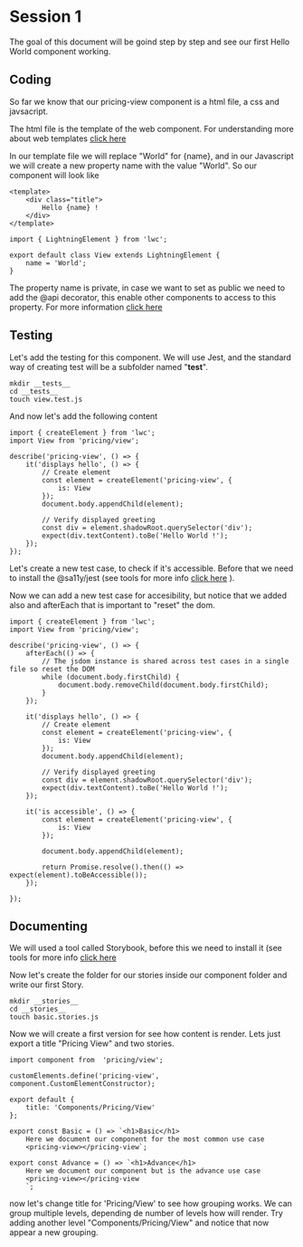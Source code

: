 # Session 1
The goal of this document will be goind step by step and see our first Hello World component working.


## Coding
So far we know that our pricing-view component is a html file, a css and javsacript. 

The html file is the template of the web component. For understanding more about web templates [click here](https://www.html5rocks.com/en/tutorials/webcomponents/template/) 

In our template file we will replace "World" for {name}, and in our Javascript we will create a new property name with the value "World". 
So our component will look like 

````
<template>
    <div class="title">
        Hello {name} !
    </div>
</template>
````

````
import { LightningElement } from 'lwc';

export default class View extends LightningElement {
    name = 'World';
}
````

The property name is private, in case we want to set as public we need to add the @api decorator, this enable other components to access to this property.
For more information [click here](https://lwc.dev/guide/html_templates#data-binding)


## Testing
Let's add the testing for this component. We will use Jest, and the standard way of creating test will be a subfolder named "__test__".

````
mkdir __tests__
cd __tests__
touch view.test.js
````

And now let's add the following content

````
import { createElement } from 'lwc';
import View from 'pricing/view';

describe('pricing-view', () => {
    it('displays hello', () => {
        // Create element
        const element = createElement('pricing-view', {
            is: View
        });
        document.body.appendChild(element);

        // Verify displayed greeting
        const div = element.shadowRoot.querySelector('div');
        expect(div.textContent).toBe('Hello World !');
    });    
});
````

Let's create a new test case, to check if it's accessible. Before that we need to install the @sa11y/jest (see tools for more info [click here](./tools.md#sa11y) ). 

Now we can add a new test case for accesibility, but notice that we added also and afterEach that is important to "reset" the dom.

````
import { createElement } from 'lwc';
import View from 'pricing/view';

describe('pricing-view', () => {
    afterEach(() => {
        // The jsdom instance is shared across test cases in a single file so reset the DOM
        while (document.body.firstChild) {
            document.body.removeChild(document.body.firstChild);
        }
    });

    it('displays hello', () => {
        // Create element
        const element = createElement('pricing-view', {
            is: View
        });
        document.body.appendChild(element);

        // Verify displayed greeting
        const div = element.shadowRoot.querySelector('div');
        expect(div.textContent).toBe('Hello World !');
    });

    it('is accessible', () => {
        const element = createElement('pricing-view', {
            is: View
        });

        document.body.appendChild(element);

        return Promise.resolve().then(() => expect(element).toBeAccessible());
    });
    
});
````

## Documenting
We will used a tool called Storybook, before this we need to install it (see tools for more info [click here](./tools.md#storybook) 

Now let's create the folder for our stories inside our component folder and write our first Story. 

````
mkdir __stories__
cd __stories__
touch basic.stories.js
````

Now we will create a first version for see how content is render. Lets just export a title "Pricing View" and two stories.

````
import component from  'pricing/view';

customElements.define('pricing-view', component.CustomElementConstructor);

export default {
    title: 'Components/Pricing/View'
};

export const Basic = () => `<h1>Basic</h1> 
    Here we document our component for the most common use case
    <pricing-view></pricing-view`;

export const Advance = () => `<h1>Advance</h1> 
    Here we document our component but is the advance use case
    <pricing-view></pricing-view
    `;
````

now let's change title for 'Pricing/View' to see how grouping works. We can group multiple levels, depending de number of levels how will render. Try adding another level "Components/Pricing/View" and notice that now appear a new grouping. 






